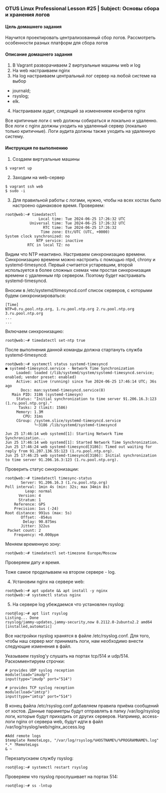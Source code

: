 ### OTUS Linux Professional Lesson #25 | Subject: Основы сбора и хранения логов

#### Цель домашнего задания
Научится проектировать централизованный сбор логов. Рассмотреть особенности разных платформ для сбора логов

#### Описание домашнего задания
1. В Vagrant разворачиваем 2 виртуальные машины web и log
2. На web настраиваем nginx  
3. На log настраиваем центральный лог сервер на любой системе на выбор
  - journald;
  - rsyslog;
  - elk.
4. Настраиваем аудит, следящий за изменением конфигов nginx 

Все критичные логи с web должны собираться и локально и удаленно.
Все логи с nginx должны уходить на удаленный сервер (локально только критичные).
Логи аудита должны также уходить на удаленную систему.

#### Инструкция по выполнению
1. Создаем виртуальные машины
```
$ vagrant up
```
2. Заходим на web-сервер
```
$ vagrant ssh web
$ sudo -i
```
3. Для правильной работы c логами, нужно, чтобы на всех хостах было настроено одинаковое время. Проверяем:
```console
root@web:~# timedatectl
               Local time: Tue 2024-06-25 17:26:32 UTC
           Universal time: Tue 2024-06-25 17:26:32 UTC
                 RTC time: Tue 2024-06-25 17:26:32
                Time zone: Etc/UTC (UTC, +0000)
System clock synchronized: no
              NTP service: inactive
          RTC in local TZ: no
```
Видим что NTP неактивно. Настриваем синхронизацию времени.
Синхронизацию времени можно настроить с помощью ntpd, chrony и systemd-timesyncd. Первый считается устаревшим, второй используется в более сложных схемах чем простая синхронизация времени с удаленным ntp сервером. Поэтому будет настраивать systemd-timesyncd. 

Вносим в /etc/systemd/timesyncd.conf список серверов, с которыми будем синхронизироваться:
```
[Time]
NTP=0.ru.pool.ntp.org, 1.ru.pool.ntp.org 2.ru.pool.ntp.org 3.ru.pool.ntp.org
...
...
```
Включаем синхронизацию:
```
root@web:~# timedatectl set-ntp true
```
После выполнения данной команды должна стартануть служба systemd-timesyncd:
```
root@web:~# systemctl status systemd-timesyncd
● systemd-timesyncd.service - Network Time Synchronization
     Loaded: loaded (/lib/systemd/system/systemd-timesyncd.service; enabled; vendor preset: enabled)
     Active: active (running) since Tue 2024-06-25 17:46:14 UTC; 36s ago
       Docs: man:systemd-timesyncd.service(8)
   Main PID: 3186 (systemd-timesyn)
     Status: "Initial synchronization to time server 91.206.16.3:123 (1.ru.pool.ntp.org)."
      Tasks: 2 (limit: 1586)
     Memory: 1.3M
        CPU: 31ms
     CGroup: /system.slice/systemd-timesyncd.service
             └─3186 /lib/systemd/systemd-timesyncd

Jun 25 17:46:14 web systemd[1]: Starting Network Time Synchronization...
Jun 25 17:46:14 web systemd[1]: Started Network Time Synchronization.
Jun 25 17:46:24 web systemd-timesyncd[3186]: Timed out waiting for reply from 91.207.136.55:123 (1.ru.pool.ntp.org).
Jun 25 17:46:25 web systemd-timesyncd[3186]: Initial synchronization to time server 91.206.16.3:123 (1.ru.pool.ntp.org).
```
Проверить статус синхронизации:
```
root@web:~# timedatectl timesync-status
       Server: 91.206.16.3 (1.ru.pool.ntp.org)
Poll interval: 1min 4s (min: 32s; max 34min 8s)
         Leap: normal
      Version: 4
      Stratum: 1
    Reference: GPS
    Precision: 1us (-24)
Root distance: 991us (max: 5s)
       Offset: -854us
        Delay: 90.875ms
       Jitter: 322us
 Packet count: 2
    Frequency: +0.000ppm

```
Меняем временную зону:
```
root@web:~# timedatectl set-timezone Europe/Moscow
```
Проверяем дату и время.

Тоже самое проделываем на втором сервере - log.

4. Установим nginx на сервере web:
```
root@web:~# apt update && apt install -y nginx
root@web:~# systemctl status nginx
```
5. На сервере log убеждаемся что установлен rsyslog:
```
root@log:~# apt list rsyslog
Listing... Done
rsyslog/jammy-updates,jammy-security,now 8.2112.0-2ubuntu2.2 amd64 [installed,automatic]
```
Все настройки rsyslog хранятся в файле /etc/rsyslog.conf. Для того, чтобы наш сервер мог принимать логи, нам необходимо внести следующие изменения в файл.

Указываем rsyslog'у слушать на портах tcp/514 и udp/514. Раскомментируем строчки:
```
# provides UDP syslog reception
module(load="imudp")
input(type="imudp" port="514")

# provides TCP syslog reception
module(load="imtcp")
input(type="imtcp" port="514")
```
В конец файла /etc/rsyslog.conf добавляем правила приёма сообщений от хостов. Данные параметры будут отправлять в папку /var/log/rsyslog логи, которые будут приходить от других серверов. Например, access-логи nginx от сервера web, будут идти в файл /var/log/rsyslog/web/nginx_access.log
```
#Add remote logs
$template RemoteLogs, "/var/log/rsyslog/%HOSTNAME%/%PROGRAMNAME%.log"
*.* ?RemoteLogs
& ~
```
Перезапускаем службу rsyslog:
```
root@log:~# systemctl restart rsyslog
```
Проверяем что rsyslog прослушивает на портах 514:
```
root@log:~# ss -lntup
```
